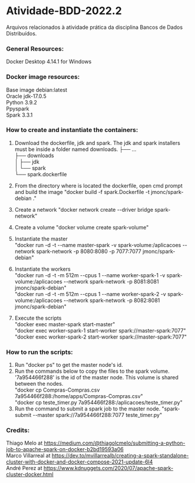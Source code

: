 # Atividade-BDD-2022.2
Arquivos relacionados à atividade prática da disciplina Bancos de Dados Distribuídos.

### General Resources:
Docker Desktop 4.14.1 for Windows

### Docker image resources:
Base image debian:latest  
Oracle jdk-17.0.5   
Python 3.9.2  
Ppyspark   
Spark 3.3.1   

### How to create and instantiate the containers:
1. Download the dockerfile, jdk and spark. The jdk and spark installers must be inside a folder named downloads.
├── ...  
├── downloads   
│   ├── jdk   
│   └── spark   
└── spark.dockerfile   

2. From the directory where is located the dockerfile, open cmd prompt and build the image "docker build -f spark.Dockerfile -t jmonc/spark-debian ."   
3. Create a network "docker network create --driver bridge spark-network"     
4. Create a volume "docker volume create spark-volume"  
5. Instantiate the master   
"docker run -d -t --name master-spark -v spark-volume:/aplicacoes --network spark-network -p 8080:8080 -p 7077:7077 jmonc/spark-debian"   
6. Instantiate the workers   
"docker run -d -t -m 512m --cpus 1 --name worker-spark-1 -v spark-volume:/aplicacoes  --network spark-network -p 8081:8081 jmonc/spark-debian"   
"docker run -d -t -m 512m --cpus 1 --name worker-spark-2 -v spark-volume:/aplicacoes  --network spark-network -p 8082:8081 jmonc/spark-debian"   
7. Execute the scripts   
"docker exec master-spark start-master"  
"docker exec worker-spark-1 start-worker spark://master-spark:7077"   
"docker exec worker-spark-2 start-worker spark://master-spark:7077"   

### How to run the scripts:
1. Run "docker ps" to get the master node's id.   
2. Run the commands below to copy the files to the spark volume. '7a954466f288' is the id of the master node. This volume is shared between the nodes.   
"docker cp Compras-Compras.csv 7a954466f288:/home/apps/Compras-Compras.csv"   
"docker cp teste_timer.py 7a954466f288:/aplicacoes/teste_timer.py"   
3. Run the command to submit a spark job to the master node.
"spark-submit --master spark://7a954466f288:7077 teste_timer.py"

### Credits:
Thiago Melo at https://medium.com/@thiagolcmelo/submitting-a-python-job-to-apache-spark-on-docker-b2bd19593a06  
Marco Villarreal at https://dev.to/mvillarrealb/creating-a-spark-standalone-cluster-with-docker-and-docker-compose-2021-update-6l4  
André Perez at https://www.kdnuggets.com/2020/07/apache-spark-cluster-docker.html  
